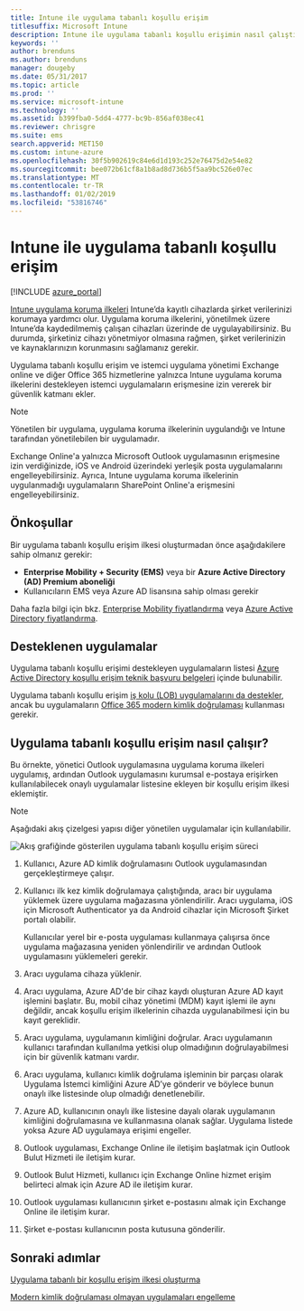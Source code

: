 ```yaml
---
title: Intune ile uygulama tabanlı koşullu erişim
titlesuffix: Microsoft Intune
description: Intune ile uygulama tabanlı koşullu erişimin nasıl çalıştığı hakkında bilgi edinin.
keywords: ''
author: brenduns
ms.author: brenduns
manager: dougeby
ms.date: 05/31/2017
ms.topic: article
ms.prod: ''
ms.service: microsoft-intune
ms.technology: ''
ms.assetid: b399fba0-5dd4-4777-bc9b-856af038ec41
ms.reviewer: chrisgre
ms.suite: ems
search.appverid: MET150
ms.custom: intune-azure
ms.openlocfilehash: 30f5b902619c84e6d1d193c252e76475d2e54e82
ms.sourcegitcommit: bee072b61cf8a1b8ad8d736b5f5aa9bc526e07ec
ms.translationtype: MT
ms.contentlocale: tr-TR
ms.lasthandoff: 01/02/2019
ms.locfileid: "53816746"
---
```

# <a name="app-based-conditional-access-with-intune"></a>Intune ile uygulama tabanlı koşullu erişim

[!INCLUDE [azure_portal](./includes/azure_portal.md)]

[Intune uygulama koruma ilkeleri](app-protection-policy.md) Intune’da kayıtlı cihazlarda şirket verilerinizi korumaya yardımcı olur. Uygulama koruma ilkelerini, yönetilmek üzere Intune’da kaydedilmemiş çalışan cihazları üzerinde de uygulayabilirsiniz. Bu durumda, şirketiniz cihazı yönetmiyor olmasına rağmen, şirket verilerinizin ve kaynaklarınızın korunmasını sağlamanız gerekir.

Uygulama tabanlı koşullu erişim ve istemci uygulama yönetimi Exchange online ve diğer Office 365 hizmetlerine yalnızca Intune uygulama koruma ilkelerini destekleyen istemci uygulamaların erişmesine izin vererek bir güvenlik katmanı ekler.

> [!NOTE]
> Yönetilen bir uygulama, uygulama koruma ilkelerinin uygulandığı ve Intune tarafından yönetilebilen bir uygulamadır.

Exchange Online'a yalnızca Microsoft Outlook uygulamasının erişmesine izin verdiğinizde, iOS ve Android üzerindeki yerleşik posta uygulamalarını engelleyebilirsiniz. Ayrıca, Intune uygulama koruma ilkelerinin uygulanmadığı uygulamaların SharePoint Online'a erişmesini engelleyebilirsiniz.

## <a name="prerequisites"></a>Önkoşullar
Bir uygulama tabanlı koşullu erişim ilkesi oluşturmadan önce aşağıdakilere sahip olmanız gerekir:

- **Enterprise Mobility + Security (EMS)** veya bir **Azure Active Directory (AD) Premium aboneliği**
- Kullanıcıların EMS veya Azure AD lisansına sahip olması gerekir

Daha fazla bilgi için bkz. [Enterprise Mobility fiyatlandırma](https://www.microsoft.com/cloud-platform/enterprise-mobility-pricing) veya [Azure Active Directory fiyatlandırma](https://azure.microsoft.com/pricing/details/active-directory/).

## <a name="supported-apps"></a>Desteklenen uygulamalar

Uygulama tabanlı koşullu erişimi destekleyen uygulamaların listesi [Azure Active Directory koşullu erişim teknik başvuru belgeleri](https://docs.microsoft.com/azure/active-directory/active-directory-conditional-access-technical-reference) içinde bulunabilir.

Uygulama tabanlı koşullu erişim [iş kolu (LOB) uygulamalarını da destekler](app-modern-authentication-block.md), ancak bu uygulamaların [Office 365 modern kimlik doğrulaması](https://support.office.com/article/Using-Office-365-modern-authentication-with-Office-clients-776c0036-66fd-41cb-8928-5495c0f9168a) kullanması gerekir. 

## <a name="how-app-based-conditional-access-works"></a>Uygulama tabanlı koşullu erişim nasıl çalışır?

Bu örnekte, yönetici Outlook uygulamasına uygulama koruma ilkeleri uygulamış, ardından Outlook uygulamasını kurumsal e-postaya erişirken kullanılabilecek onaylı uygulamalar listesine ekleyen bir koşullu erişim ilkesi eklemiştir.

> [!NOTE]
> Aşağıdaki akış çizelgesi yapısı diğer yönetilen uygulamalar için kullanılabilir.

![Akış grafiğinde gösterilen uygulama tabanlı koşullu erişim süreci](./media/ca-intune-common-ways-3.png)

1. Kullanıcı, Azure AD kimlik doğrulamasını Outlook uygulamasından gerçekleştirmeye çalışır.

2. Kullanıcı ilk kez kimlik doğrulamaya çalıştığında, aracı bir uygulama yüklemek üzere uygulama mağazasına yönlendirilir. Aracı uygulama, iOS için Microsoft Authenticator ya da Android cihazlar için Microsoft Şirket portalı olabilir.

   Kullanıcılar yerel bir e-posta uygulaması kullanmaya çalışırsa önce uygulama mağazasına yeniden yönlendirilir ve ardından Outlook uygulamasını yüklemeleri gerekir.

3. Aracı uygulama cihaza yüklenir.

4. Aracı uygulama, Azure AD'de bir cihaz kaydı oluşturan Azure AD kayıt işlemini başlatır. Bu, mobil cihaz yönetimi (MDM) kayıt işlemi ile aynı değildir, ancak koşullu erişim ilkelerinin cihazda uygulanabilmesi için bu kayıt gereklidir.

5. Aracı uygulama, uygulamanın kimliğini doğrular. Aracı uygulamanın kullanıcı tarafından kullanılma yetkisi olup olmadığının doğrulayabilmesi için bir güvenlik katmanı vardır.

6. Aracı uygulama, kullanıcı kimlik doğrulama işleminin bir parçası olarak Uygulama İstemci kimliğini Azure AD’ye gönderir ve böylece bunun onaylı ilke listesinde olup olmadığı denetlenebilir.

7. Azure AD, kullanıcının onaylı ilke listesine dayalı olarak uygulamanın kimliğini doğrulamasına ve kullanmasına olanak sağlar. Uygulama listede yoksa Azure AD uygulamaya erişimi engeller.

8. Outlook uygulaması, Exchange Online ile iletişim başlatmak için Outlook Bulut Hizmeti ile iletişim kurar.

9. Outlook Bulut Hizmeti, kullanıcı için Exchange Online hizmet erişim belirteci almak için Azure AD ile iletişim kurar.

10. Outlook uygulaması kullanıcının şirket e-postasını almak için Exchange Online ile iletişim kurar.

11. Şirket e-postası kullanıcının posta kutusuna gönderilir.

## <a name="next-steps"></a>Sonraki adımlar
[Uygulama tabanlı bir koşullu erişim ilkesi oluşturma](app-based-conditional-access-intune-create.md)

[Modern kimlik doğrulaması olmayan uygulamaları engelleme](app-modern-authentication-block.md)
